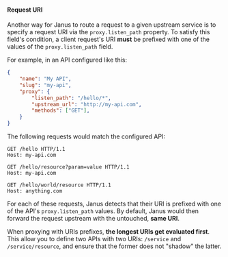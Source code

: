 #### Request URI

Another way for Janus to route a request to a given upstream service is to
specify a request URI via the `proxy.listen_path` property. To satisfy this field's
condition, a client request's URI **must** be prefixed with one of the values
of the `proxy.listen_path` field.

For example, in an API configured like this:

```json
{
    "name": "My API",
    "slug": "my-api",
    "proxy": {
        "listen_path": "/hello/*",
        "upstream_url": "http://my-api.com",
        "methods": ["GET"],
    }
}
```

The following requests would match the configured API:

```http
GET /hello HTTP/1.1
Host: my-api.com
```

```http
GET /hello/resource?param=value HTTP/1.1
Host: my-api.com
```

```http
GET /hello/world/resource HTTP/1.1
Host: anything.com
```

For each of these requests, Janus detects that their URI is prefixed with one of
the API's `proxy.listen_path` values. By default, Janus would then forward the request
upstream with the untouched, **same URI**.

When proxying with URIs prefixes, **the longest URIs get evaluated first**.
This allow you to define two APIs with two URIs: `/service` and
`/service/resource`, and ensure that the former does not "shadow" the latter.
